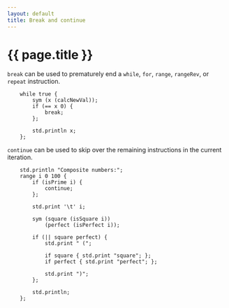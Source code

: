 ```yaml
---
layout: default
title: Break and continue
---
```

# {{ page.title }}

`break` can be used to prematurely end a `while`, `for`, `range`, `rangeRev`, or `repeat` instruction.

```
    while true {
        sym (x (calcNewVal));
        if (== x 0) {
            break;
        };

        std.println x;
    };
```

`continue` can be used to skip over the remaining instructions in the current iteration.

```
    std.println "Composite numbers:";
    range i 0 100 {
        if (isPrime i) {
            continue;
        };

        std.print '\t' i;

        sym (square (isSquare i))
            (perfect (isPerfect i));

        if (|| square perfect) {
            std.print " (";

            if square { std.print "square"; };
            if perfect { std.print "perfect"; };

            std.print ")";
        };

        std.println;
    };
```